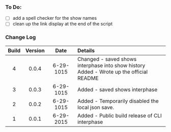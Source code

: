 ### To Do:
- [ ] add a spell checker for the show names
- [ ] clean up the link display at the end of the script

### Change Log

|Build|Version|Date|Details|
|:---:|:---:|:---:|:---|
|4|0.0.4|6-29-1015|Changed - saved shows interphase into show history<br>Added - Wrote up the official README|
|3|0.0.3|6-29-1015|Added - saved shows interphase|
|2|0.0.2|6-29-1015|Added - Temporarily disabled the local json save.|
|1|0.0.1|6-29-2015|Added - Public build release of CLI interphase|
